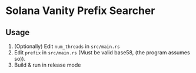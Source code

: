 # Solana Vanity Prefix Searcher

## Usage

1. (Optionally) Edit `num_threads` in `src/main.rs`
2. Edit `prefix` in `src/main.rs` (Must be valid base58, (the program assumes so)).
3. Build & run in release mode
